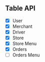 ## Table API
- [x] User
- [x] Merchant
- [x] Driver
- [x] Store
- [x] Store Menu
- [x] Orders
- [ ] Orders Menu